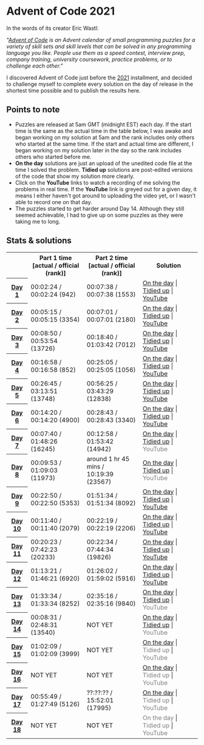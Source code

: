 # Advent of Code 2021

In the words of its creator Eric Wastl:

*"<a href="https://adventofcode.com/">Advent of Code</a> is an Advent calendar of small programming puzzles for a variety of skill sets and skill levels that can be solved in any programming language you like. People use them as a speed contest, interview prep, company training, university coursework, practice problems, or to challenge each other."*

I discovered Advent of Code just before the <a href="https://adventofcode.com/2021">2021</a> installment, and decided to challenge myself to complete every solution on the day of release in the shortest time possible and to publish the results here.

## Points to note

- Puzzles are released at 5am GMT (midnight EST) each day. If the start time is the same as the actual time in the table below, I was awake and began working on my solution at 5am and the rank includes only others who started at the same time. If the start and actual time are different, I began working on my solution later in the day so the rank includes others who started before me.
- **On the day** solutions are just an upload of the unedited code file at the time I solved the problem. **Tidied up** solutions are post-edited versions of the code that show my solution more clearly.
- Click on the **YouTube** links to watch a recording of me solving the problems in real time. If the **YouTube** link is greyed out for a given day, it means I either haven't got around to uploading the video yet, or I wasn't able to record one on that day.
- The puzzles started to get harder around Day 14. Although they still seemed achievable, I had to give up on some puzzles as they were taking me to long.

## Stats & solutions

<table style="margin-left:auto; margin-right:auto">
  <tr>
    <td></td>
    <th style="text-align:center">Part 1 time<br>[actual / official (rank)]</th>
    <th style="text-align:center">Part 2 time<br>[actual / official (rank)]</th>
    <th style="text-align:center">Solution</th>
  </tr>
  <tr>
    <th scope="row"><a href="https://adventofcode.com/2021/day/1">Day 1</a></th>
    <td>00:02:24 / 00:02:24 (942)</td>
    <td>00:07:38 / 00:07:38 (1553)</td>
    <td>
      <a href="/solutions/day1/solution-on-the-day.py">On the day</a> |
       <a href="/solutions/day1/solution-tidied.py">Tidied up</a> | 
        <a href="https://youtu.be/IhhJfaYf4XU">YouTube</a>
    </td>
  </tr>
  <tr>
    <th scope="row"><a href="https://adventofcode.com/2021/day/2">Day 2</a></th>
    <td>00:05:15 / 00:05:15 (3354)</td>
    <td>00:07:01 / 00:07:01 (2180)</td>
    <td>
      <a href="/solutions/day2/solution-on-the-day.py">On the day</a> |
       <a href="/solutions/day2/solution-tidied.py">Tidied up</a> | 
        <a href="https://youtu.be/dEV3Fc6kaWI">YouTube</a>
    </td>
  </tr>
  <tr>
    <th scope="row"><a href="https://adventofcode.com/2021/day/3">Day 3</a></th>
    <td>00:08:50 / 00:53:54 (13726)</td>
    <td>00:18:40 / 01:03:42 (7012)</td>
    <td>
      <a href="/solutions/day3/solution-on-the-day.py">On the day</a> |
       <a href="/solutions/day3/solution-tidied.py">Tidied up</a> | 
        <a href="https://youtu.be/kSXb7XOJI60">YouTube</a>
    </td>
  </tr>
  <tr>
    <th scope="row"><a href="https://adventofcode.com/2021/day/4">Day 4</a></th>
    <td>00:16:58 / 00:16:58 (852)</td>
    <td>00:25:05 / 00:25:05 (1056)</td>
    <td>
      <a href="/solutions/day4/solution-on-the-day.py">On the day</a> |
       <a href="/solutions/day4/solution-tidied.py">Tidied up</a> | 
        <a href="https://youtu.be/_JL9Ln4jI7g">YouTube</a>
    </td>
  </tr>
  <tr>
    <th scope="row"><a href="https://adventofcode.com/2021/day/5">Day 5</a></th>
    <td>00:26:45 / 03:13:51 (13748)</td>
    <td>00:56:25 / 03:43:29 (12838)</td>
    <td>
      <a href="/solutions/day5/solution-on-the-day.py">On the day</a> |
       <a href="/solutions/day5/solution-tidied.py">Tidied up</a> | 
        <a href="https://youtu.be/q2DF3OP60Qc">YouTube</a>
    </td>
  </tr>
  <tr>
    <th scope="row"><a href="https://adventofcode.com/2021/day/6">Day 6</a></th>
    <td>00:14:20 / 00:14:20 (4900)</td>
    <td>00:28:43 / 00:28:43 (3340)</td>
    <td>
      <a href="/solutions/day6/solution-on-the-day.py">On the day</a> |
       <a href="/solutions/day6/solution-tidied.py">Tidied up</a> | 
        <a href="https://youtu.be/ziyHy1rkix4">YouTube</a>
    </td>
  </tr>
  <tr>
    <th scope="row"><a href="https://adventofcode.com/2021/day/7">Day 7</a></th>
    <td>00:07:40 / 01:48:26 (16245)</td>
    <td>00:12:58 / 01:53:42 (14942)</td>
    <td>
      <a href="/solutions/day7/solution-on-the-day.py">On the day</a> |
       <a href="/solutions/day7/solution-tidied.py">Tidied up</a> | 
        <span style="color:gray">YouTube</span>
    </td>
  </tr>
  <tr>
    <th scope="row"><a href="https://adventofcode.com/2021/day/8">Day 8</a></th>
    <td>00:09:53 / 01:09:03 (11973)</td>
    <td>around 1 hr 45 mins /<br>10:19:39 (23567)</td>
    <td>
      <a href="/solutions/day8/solution-on-the-day.py">On the day</a> |
       <a href="/solutions/day8/solution-tidied.py">Tidied up</a> |
        <span style="color:gray">YouTube</span>
    </td>
  </tr>
  <tr>
    <th scope="row"><a href="https://adventofcode.com/2021/day/9">Day 9</a></th>
    <td>00:22:50 / 00:22:50 (5353)</td>
    <td>01:51:34 / 01:51:34 (8092)</td>
    <td>
      <a href="/solutions/day9/solution-on-the-day.py">On the day</a> |
       <a href="/solutions/day9/solution-tidied.py">Tidied up</a> |
        <a href="https://youtu.be/eCbsqR0yHXU">YouTube</a>
    </td>
  </tr>
  <tr>
    <th scope="row"><a href="https://adventofcode.com/2021/day/10">Day 10</a></th>
    <td>00:11:40 / 00:11:40 (2079)</td>
    <td>00:22:19 / 00:22:19 (2206)</td>
    <td>
      <a href="/solutions/day10/solution-on-the-day.py">On the day</a> |
       <a href="/solutions/day10/solution-tidied.py">Tidied up</a> |
        <a href="https://youtu.be/npywfJiO64s">YouTube</a>
    </td>
  </tr>
  <tr>
    <th scope="row"><a href="https://adventofcode.com/2021/day/11">Day 11</a></th>
    <td>00:20:23 / 07:42:23 (20233)</td>
    <td>00:22:34 / 07:44:34 (19826)</td>
    <td>
      <a href="/solutions/day11/solution-on-the-day.py">On the day</a> |
       <a href="/solutions/day11/solution-tidied.py">Tidied up</a> |
        <a href="https://youtu.be/ppveSC9ncWU">YouTube</a>
    </td>
  </tr>
  <tr>
    <th scope="row"><a href="https://adventofcode.com/2021/day/12">Day 12</a></th>
    <td>01:13:21 / 01:46:21 (6920)</td>
    <td>01:26:02 / 01:59:02 (5916)</td>
    <td>
      <a href="/solutions/day12/solution-on-the-day.py">On the day</a> |
       <a href="/solutions/day12/solution-tidied.py">Tidied up</a> |
        <a href="https://youtu.be/f6PTgei19UA">YouTube</a>
    </td>
  </tr>
    <tr>
    <th scope="row"><a href="https://adventofcode.com/2021/day/13">Day 13</a></th>
    <td>01:33:34 / 01:33:34 (8252)</td>
    <td>02:35:16 / 02:35:16 (9840)</td>
    <td>
      <a href="/solutions/day13/solution-on-the-day.py">On the day</a> |
       <a href="/solutions/day13/solution-tidied.py">Tidied up</a> |
        <span style="color:gray">YouTube</span>
    </td>
  </tr>
  </tr>
    <tr>
    <th scope="row"><a href="https://adventofcode.com/2021/day/14">Day 14</a></th>
    <td>00:08:31 / 02:48:31 (13540)</td>
    <td>NOT YET</td>
    <td>
      <a href="/solutions/day14/solution-unfinished.py">On the day</a> |
       <a href="/solutions/day14/solution-part-one-tidied.py">Tidied up</a> |
        <span style="color:gray">YouTube</span>
    </td>
  </tr>
  </tr>
    <tr>
    <th scope="row"><a href="https://adventofcode.com/2021/day/15">Day 15</a></th>
    <td>01:02:09 / 01:02:09 (3999)</td>
    <td>NOT YET</td>
    <td>
      <a href="/solutions/day15/solution-unfinished.py">On the day</a> |
       <span style="color:gray">Tidied up</span> |
        <span style="color:gray">YouTube</span>
    </td>
  </tr>
  </tr>
    <tr>
    <th scope="row"><a href="https://adventofcode.com/2021/day/16">Day 16</a></th>
    <td>NOT YET</td>
    <td>NOT YET</td>
    <td>
      <a href="/solutions/day16/solution-unfinished.py">On the day</a> |
       <span style="color:gray">Tidied up</span> |
        <span style="color:gray">YouTube</span>
    </td>
  </tr>
  </tr>
    <tr>
    <th scope="row"><a href="https://adventofcode.com/2021/day/17">Day 17</a></th>
    <td>00:55:49 / 01:27:49 (5126)</td>
    <td>??:??:?? / 15:52:01 (17995)</td>
    <td>
      <a href="/solutions/day17/solution-unfinished.py">On the day</a> |
       <span style="color:gray">Tidied up</span> |
        <span style="color:gray">YouTube</span>
    </td>
  </tr>
  </tr>
    <tr>
    <th scope="row"><a href="https://adventofcode.com/2021/day/18">Day 18</a></th>
    <td>NOT YET</td>
    <td>NOT YET</td>
    <td>
      <span style="color:gray">On the day</span> |
       <span style="color:gray">Tidied up</span> |
        <span style="color:gray">YouTube</span>
    </td>
  </tr>
</table>
